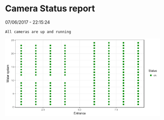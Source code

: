 Camera Status report
================
07/06/2017 - 22:15:24

    All cameras are up and running

![](camreport_files/figure-markdown_github/unnamed-chunk-2-1.png)
